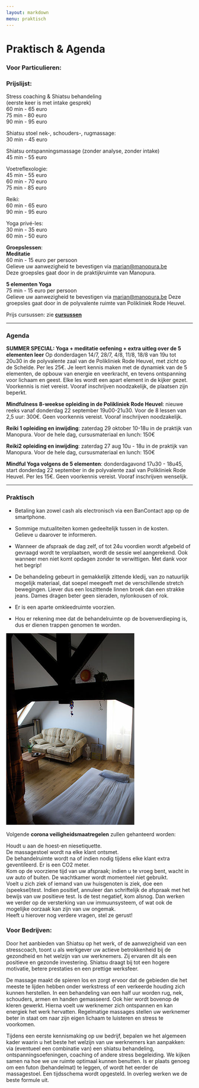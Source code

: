 ```yaml
---
layout: markdown
menu: praktisch
---
```

# Praktisch & Agenda
### Voor Particulieren:
### Prijslijst:

 
Stress coaching & Shiatsu behandeling    
(eerste keer is met intake gesprek)   
60 min - 65 euro  
75 min - 80 euro   
90 min - 95 euro 

Shiatsu stoel nek-, schouders-, rugmassage:   
30 min - 45 euro

Shiatsu ontspanningsmassage (zonder analyse, zonder intake)   
45 min - 55 euro   

Voetreflexologie:   
45 min - 55 euro  
60 min - 70 euro  
75 min - 85 euro

Reiki:   
60 min - 65 euro  
90 min - 95 euro

Yoga privé-les:   
30 min - 35 euro     
60 min - 50 euro   


**Groepslessen**:   
**Meditatie**      
60 min - 15 euro per persoon  
Gelieve uw aanwezigheid te bevestigen via marian@manopura.be    
Deze groepsles gaat door in de praktijkruimte van Manopura.   

**5 elementen Yoga**   
75 min - 15 euro per persoon   
Gelieve uw aanwezigheid te bevestigen via marian@manopura.be 
Deze groepsles gaat door in de polyvalente ruimte van Polikliniek Rode Heuvel.   


Prijs cursussen: zie [**cursussen**](http://www.manopura.be/cursussen.html)

---

### Agenda
   
**SUMMER SPECIAL: Yoga + meditatie oefening + extra uitleg over de 5 elementen leer** Op donderdagen 14/7, 28/7, 4/8, 11/8, 18/8 van 19u tot 20u30 in de polyvalente zaal van de Polikliniek Rode Heuvel, met zicht op de Schelde. Per les 25€. Je leert kennis maken met de dynamiek van de 5 elementen, de opbouw van energie en veerkracht, en tevens ontspanning voor lichaam en geest. Elke les wordt een apart element in de kijker gezet. Voorkennis is niet vereist. Vooraf inschrijven noodzakelijk, de plaatsen zijn beperkt. 

**Mindfulness 8-weekse opleiding in de Polikliniek Rode Heuvel**: nieuwe reeks vanaf donderdag 22 september 19u00-21u30. Voor de 8 lessen van 2,5 uur: 300€. Geen voorkennis vereist. Vooraf inschrijven noodzakelijk.   

**Reiki 1 opleiding en inwijding**: zaterdag 29 oktober 10-18u in de praktijk van Manopura. Voor de hele dag, cursusmateriaal en lunch: 150€   

**Reiki2 opleiding en inwijding**: zaterdag 27 aug 10u - 18u in de praktijk van Manopura. Voor de hele dag, cursusmateriaal en lunch: 150€    
   
**Mindful Yoga volgens de 5 elementen**: donderdagavond 17u30 - 18u45, start donderdag 22 september in de polyvalente zaal van Polikliniek Rode Heuvel. Per les 15€. Geen voorkennis vereist. Vooraf inschrijven wenselijk.    


---

### Praktisch  


+ Betaling kan zowel cash als electronisch via een BanContact app op de smartphone.  

+ Sommige mutualiteiten komen gedeeltelijk tussen in de kosten.   
Gelieve u daarover te informeren.

+ Wanneer de afspraak de dag zelf, of tot 24u voordien wordt afgebeld of gevraagd wordt te verplaatsen, wordt de sessie wel aangerekend. Ook wanneer men niet komt opdagen zonder te verwittigen. Met dank voor het begrip!


+ De behandeling gebeurt in gemakkelijk zittende kledij, van zo natuurlijk mogelijk materiaal, dat soepel meegeeft met de verschillende stretch bewegingen. Liever dus een loszittende linnen broek dan een strakke jeans. Dames dragen beter geen sieraden, nylonkousen of rok.

+ Er is een aparte omkleedruimte voorzien.

+ Hou er rekening mee dat de behandelruimte op de bovenverdieping is, dus er dienen trappen genomen te worden.

![ontvangruimte](images/ontvangruimte.jpg)   


Volgende **corona veiligheidsmaatregelen** zullen gehanteerd worden:

Houdt u aan de hoest-en niesetiquette.     
De massagestoel wordt na elke klant ontsmet.     
De behandelruimte wordt na of indien nodig tijdens elke klant extra geventileerd. Er is een CO2 meter.   
Kom op de voorziene tijd van uw afspraak; indien u te vroeg bent, wacht in uw auto of buiten. De wachtkamer wordt momenteel niet gebruikt.   
Voelt u zich ziek of iemand van uw huisgenoten is ziek, doe een (speeksel)test. Indien positief, annuleer dan schriftelijk de afspraak met het bewijs van uw positieve test. Is de test negatief, kom alsnog. Dan werken we verder op de versterking van uw immuunsysteem, of wat ook de mogelijke oorzaak kan zijn van uw ongemak.      
Heeft u hierover nog verdere vragen, stel ze gerust!   

### Voor Bedrijven:
 
Door het aanbieden van Shiatsu op het werk, of de aanwezigheid van een stresscoach, toont u als werkgever uw actieve betrokkenheid bij de gezondheid en het welzijn van uw werknemers. Zij ervaren dit als een positieve en gezonde investering. Shiatsu draagt bij tot een hogere motivatie, betere prestaties en een prettige werksfeer.
 
De massage maakt de spieren los en zorgt ervoor dat de gebieden die het meeste te lijden hebben onder werkstress of een verkeerde houding zich kunnen herstellen. In een behandeling van een half uur worden rug, nek, schouders, armen en handen gemasseerd. Ook hier wordt bovenop de kleren gewerkt.
Hierna voelt uw werknemer zich ontspannen en kan energiek het werk hervatten. Regelmatige massages stellen uw werknemer beter in staat om naar zijn eigen lichaam te luisteren en stress te voorkomen.
 
Tijdens een eerste kennismaking op uw bedrijf, bepalen we het algemeen kader waarin u het beste het welzijn van uw werknemers kan aanpakken: via (eventueel een combinatie van) een shiatsu behandeling, ontspanningsoefeningen, coaching of andere stress begeleiding. We kijken samen na hoe we uw ruimte optimaal kunnen benutten. Is er plaats genoeg om een futon (behandelmat) te leggen, of wordt het eerder de massagestoel. Een tijdsschema wordt opgesteld. In overleg werken we de beste formule uit.
